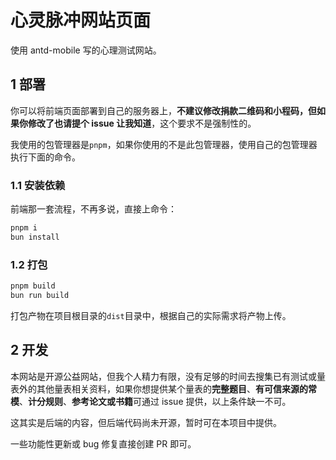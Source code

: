 # 心灵脉冲网站页面

使用 antd-mobile 写的心理测试网站。

## 1 部署

你可以将前端页面部署到自己的服务器上，**不建议修改捐款二维码和小程码，但如果你修改了也请提个 issue 让我知道**，这个要求不是强制性的。

我使用的包管理器是`pnpm`，如果你使用的不是此包管理器，使用自己的包管理器执行下面的命令。

### 1.1 安装依赖

前端那一套流程，不再多说，直接上命令：

```bash
pnpm i
bun install
```

### 1.2 打包

```bash
pnpm build
bun run build
```

打包产物在项目根目录的`dist`目录中，根据自己的实际需求将产物上传。

## 2 开发

本网站是开源公益网站，但我个人精力有限，没有足够的时间去搜集已有测试或量表外的其他量表相关资料，如果你想提供某个量表的**完整题目**、**有可信来源的常模**、**计分规则**、**参考论文或书籍**可通过 issue 提供，以上条件缺一不可。

这其实是后端的内容，但后端代码尚未开源，暂时可在本项目中提供。

一些功能性更新或 bug 修复直接创建 PR 即可。
